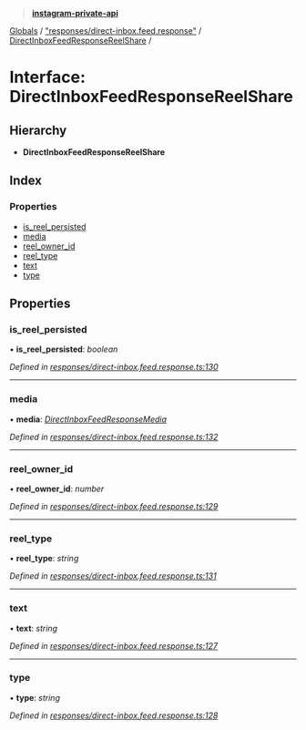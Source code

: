 > **[instagram-private-api](../README.md)**

[Globals](../README.md) / ["responses/direct-inbox.feed.response"](../modules/_responses_direct_inbox_feed_response_.md) / [DirectInboxFeedResponseReelShare](_responses_direct_inbox_feed_response_.directinboxfeedresponsereelshare.md) /

# Interface: DirectInboxFeedResponseReelShare

## Hierarchy

* **DirectInboxFeedResponseReelShare**

## Index

### Properties

* [is_reel_persisted](_responses_direct_inbox_feed_response_.directinboxfeedresponsereelshare.md#is_reel_persisted)
* [media](_responses_direct_inbox_feed_response_.directinboxfeedresponsereelshare.md#media)
* [reel_owner_id](_responses_direct_inbox_feed_response_.directinboxfeedresponsereelshare.md#reel_owner_id)
* [reel_type](_responses_direct_inbox_feed_response_.directinboxfeedresponsereelshare.md#reel_type)
* [text](_responses_direct_inbox_feed_response_.directinboxfeedresponsereelshare.md#text)
* [type](_responses_direct_inbox_feed_response_.directinboxfeedresponsereelshare.md#type)

## Properties

###  is_reel_persisted

• **is_reel_persisted**: *boolean*

*Defined in [responses/direct-inbox.feed.response.ts:130](https://github.com/dilame/instagram-private-api/blob/e9c516c/src/responses/direct-inbox.feed.response.ts#L130)*

___

###  media

• **media**: *[DirectInboxFeedResponseMedia](_responses_direct_inbox_feed_response_.directinboxfeedresponsemedia.md)*

*Defined in [responses/direct-inbox.feed.response.ts:132](https://github.com/dilame/instagram-private-api/blob/e9c516c/src/responses/direct-inbox.feed.response.ts#L132)*

___

###  reel_owner_id

• **reel_owner_id**: *number*

*Defined in [responses/direct-inbox.feed.response.ts:129](https://github.com/dilame/instagram-private-api/blob/e9c516c/src/responses/direct-inbox.feed.response.ts#L129)*

___

###  reel_type

• **reel_type**: *string*

*Defined in [responses/direct-inbox.feed.response.ts:131](https://github.com/dilame/instagram-private-api/blob/e9c516c/src/responses/direct-inbox.feed.response.ts#L131)*

___

###  text

• **text**: *string*

*Defined in [responses/direct-inbox.feed.response.ts:127](https://github.com/dilame/instagram-private-api/blob/e9c516c/src/responses/direct-inbox.feed.response.ts#L127)*

___

###  type

• **type**: *string*

*Defined in [responses/direct-inbox.feed.response.ts:128](https://github.com/dilame/instagram-private-api/blob/e9c516c/src/responses/direct-inbox.feed.response.ts#L128)*